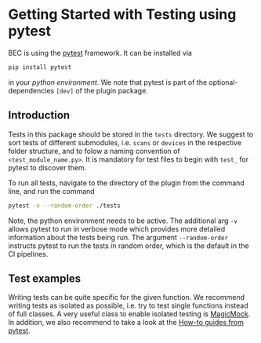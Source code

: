 # Getting Started with Testing using pytest

BEC is using the [pytest](https://docs.pytest.org/en/latest/) framework.
It can be installed via

```bash
pip install pytest
```

in your _python environment_.
We note that pytest is part of the optional-dependencies `[dev]` of the plugin package.

## Introduction

Tests in this package should be stored in the `tests` directory.
We suggest to sort tests of different submodules, i.e. `scans` or `devices` in the respective folder structure, and to folow a naming convention of `<test_module_name.py>`.
It is mandatory for test files to begin with `test_` for pytest to discover them.

To run all tests, navigate to the directory of the plugin from the command line, and run the command

```bash
pytest -v --random-order ./tests
```

Note, the python environment needs to be active.
The additional arg `-v` allows pytest to run in verbose mode which provides more detailed information about the tests being run.
The argument `--random-order` instructs pytest to run the tests in random order, which is the default in the CI pipelines.

## Test examples

Writing tests can be quite specific for the given function.
We recommend writing tests as isolated as possible, i.e. try to test single functions instead of full classes.
A very useful class to enable isolated testing is [MagicMock](https://docs.python.org/3/library/unittest.mock.html).
In addition, we also recommend to take a look at the [How-to guides from pytest](https://docs.pytest.org/en/8.0.x/how-to/index.html).
